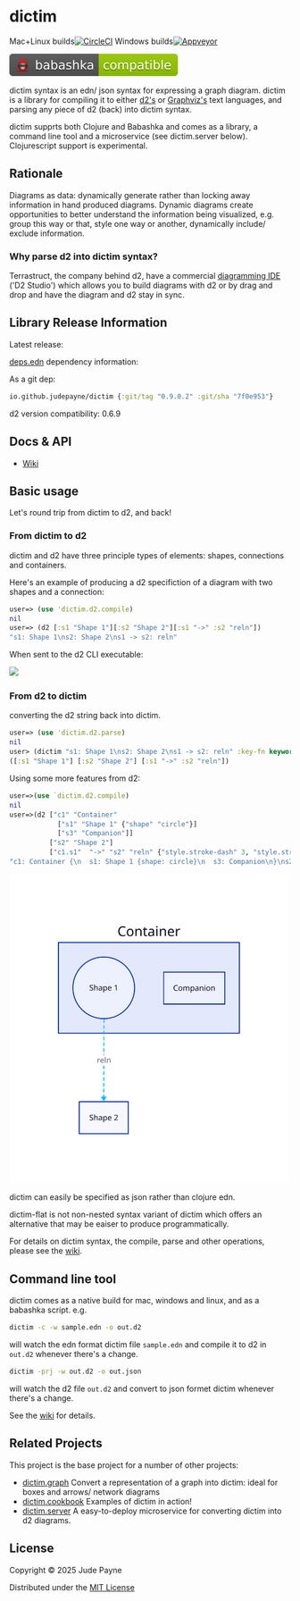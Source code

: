 # dictim


Mac+Linux builds[![CircleCI](https://dl.circleci.com/status-badge/img/gh/judepayne/dictim/tree/main.svg?style=svg)](https://dl.circleci.com/status-badge/redirect/gh/judepayne/dictim/tree/main)
Windows builds[![Appveyor](https://ci.appveyor.com/api/projects/status/lsq4ewo3qcsw6wk5?svg=true)](https://ci.appveyor.com/project/judepayne/dictim)

[![bb compatible](https://raw.githubusercontent.com/babashka/babashka/master/logo/badge.svg)](https://babashka.org)

dictim syntax is an edn/ json syntax for expressing a graph diagram. dictim is a library for compiling it to either [d2's](https://github.com/terrastruct/d2) or [Graphviz's](https://graphviz.org) text languages, and parsing any piece of d2 (back) into dictim syntax.

dictim supprts both Clojure and Babashka and comes as a library, a command line tool and a microservice (see dictim.server below). Clojurescript support is experimental.

## Rationale

Diagrams as data: dynamically generate rather than locking away information in hand produced diagrams. Dynamic diagrams create opportunities to better understand the information being visualized, e.g. group this way or that, style one way or another, dynamically include/ exclude information.

### Why parse d2 into dictim syntax?

Terrastruct, the company behind d2, have a commercial [diagramming IDE](https://terrastruct.com) ('D2 Studio') which allows you to build diagrams with d2 or by drag and drop and have the diagram and d2 stay in sync.

## Library Release Information

Latest release:

[deps.edn](https://clojure.org/reference/deps_and_cli) dependency information:

As a git dep:

```clojure
io.github.judepayne/dictim {:git/tag "0.9.0.2" :git/sha "7f0e953"}
```

d2 version compatibility: 0.6.9


## Docs & API

* [Wiki](https://github.com/judepayne/dictim/wiki)



## Basic usage

Let's round trip from dictim to d2, and back!

### From dictim to d2

dictim and d2 have three principle types of elements: shapes, connections and containers.

Here's an example of producing a d2 specifiction of a diagram with two shapes and a connection:

```clojure
user=> (use 'dictim.d2.compile)
nil
user=> (d2 [:s1 "Shape 1"][:s2 "Shape 2"][:s1 "->" :s2 "reln"])
"s1: Shape 1\ns2: Shape 2\ns1 -> s2: reln"

```

When sent to the d2 CLI executable:

<img src="img/ex1.png" width="250">

### From d2 to dictim

converting the d2 string back into dictim.

```clojure
user=> (use 'dictim.d2.parse)
nil
user> (dictim "s1: Shape 1\ns2: Shape 2\ns1 -> s2: reln" :key-fn keyword)
([:s1 "Shape 1"] [:s2 "Shape 2"] [:s1 "->" :s2 "reln"])

```

Using some more features from d2:

````clojure
user=>(use `dictim.d2.compile)
nil
user=>(d2 ["c1" "Container"
            ["s1" "Shape 1" {"shape" "circle"}]
            ["s3" "Companion"]]
          ["s2" "Shape 2"]
          ["c1.s1"  "->" "s2" "reln" {"style.stroke-dash" 3, "style.stroke" "deepskyblue"}])
"c1: Container {\n  s1: Shape 1 {shape: circle}\n  s3: Companion\n}\ns2: Shape 2\nc1.s1 -> s2: reln {\n  style.stroke-dash: 3\n  style.stroke: deepskyblue\n}"	  
````

<img src="img/ex3.svg" width="500">


dictim can easily be specified as json rather than clojure edn.

dictim-flat is not non-nested syntax variant of dictim which offers an alternative that may be eaiser to produce programmatically.


For details on dictim syntax, the compile, parse and other operations, please see the [wiki](https://github.com/judepayne/dictim/wiki).


## Command line tool

dictim comes as a native build for mac, windows and linux, and as a babashka script. e.g.

````bash
dictim -c -w sample.edn -o out.d2
````

will watch the edn format dictim file `sample.edn` and compile it to d2 in `out.d2` whenever there's a change.


````bash
dictim -prj -w out.d2 -o out.json
````

will watch the d2 file `out.d2` and convert to json formet dictim whenever there's a change.


See the [wiki](https://github.com/judepayne/dictim/wiki/Command-Line) for details.


## Related Projects

This project is the base project for a number of other projects:

- [dictim.graph](https://github.com/judepayne/dictim.graph) Convert a representation of a graph into dictim: ideal for boxes and arrows/ network diagrams
- [dictim.cookbook](https://github.com/judepayne/dictim.cookbook) Examples of dictim in action!
- [dictim.server](https://github.com/judepayne/dictim.server) A easy-to-deploy microservice for converting dictim into d2 diagrams.


## License

Copyright © 2025 Jude Payne

Distributed under the [MIT License](http://opensource.org/licenses/MIT)
